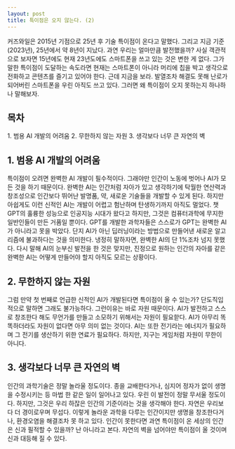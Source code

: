 ```yaml
---
layout: post
title: 특이점은 오지 않는다. (2)
---
```


커즈와일은 2015년 기점으로 25년 후 기술 특이점이 온다고 말했다. 그리고 지금 기준(2023년), 25년에서 약 8년이 지났다.
과연 우리는 얼마만큼 발전했을까? 사실 객관적으로 보자면 15년에도 현재 23년도에도 스마트폰을 쓰고 있는 것은 변한 게 없다.
그가 말한 특이점이 도달하는 속도라면 현재는 스마트폰이 아니라 머리에 칩을 박고 생각으로 전화하고 콘텐츠를 즐기고 있어야 한다.
근데 지금을 보라. 발열조차 해결도 못해 난로가 되어버린 스마트폰을 우린 아직도 쓰고 있다.
그러면 왜 특이점이 오지 못하는지 하나하나 말해보자.

<h2>목차</h2>
1. 범용 AI 개발의 어려움
2. 무한하지 않는 자원
3. 생각보다 너무 큰 자연의 벽

<h2>1. 범용 AI 개발의 어려움</h2>

특이점이 오려면 완벽한 AI 개발이 필수적이다.
그래야만 인간이 노동에 벗어나 AI가 모든 것을 하기 때문이다.
완벽한 AI는 인간처럼 자아가 있고 생각하기에 탁월한 연산력과 창조성으로 인간보다 뛰어난 발명품, 약, 새로운 기술들을 개발할 수 있게 된다.
하지만 아쉽게도 이런 신적인 AI는 개발이 어렵고 험난하며 탄생하기까지 아직도 멀었다.
챗 GPT의 훌륭한 성능으로 인공지능 시대가 왔다고 하지만, 그것은 컴퓨터과학에 무지한 일반인들이 만든 거품일 뿐이다.
GPT를 개발한 과학자들은 스스로가 GPT는 완벽한 AI가 아니라고 못을 박았다.
단지 AI가 아닌 딥러닝이라는 방법으로 만들어낸 새로운 알고리즘에 불과하다는 것을 의미한다.
냉정히 말하자면, 완벽한 AI의 단 1%조차 넘지 못했다. 다시 말해 AI의 눈부신 발전을 한 것은 맞지만, 진정으로 원하는 인간의 자아를 같은 완벽한 AI는 어떻게 만들어야 할지 아직도 모르는 상황이다.


<h2>2. 무한하지 않는 자원</h2>

그럼 만약 첫 번째로 언급한 신적인 AI가 개발된다면 특이점이 올 수 있는가? 단도직입적으로 말하면 그래도 불가능하다.
그런이유는 바로 자원 때문이다.
AI가 발전하고 스스로 창조한다 해도 무언가를 만들고 소모하기 위해서는 자원이 필요핟다. AI가 아무리 똑똑하더라도 자원이 없다면 아무 의미 없는 것이다.
AI는 또한 전기라는 에너지가 필요하며 그 전기를 생산하기 위한 연료가 필요하다. 하지만, 지구는 게임처럼 자원이 무한이 아니다.


<h2>3. 생각보다 너무 큰 자연의 벽</h2> 

인간의 과학기술은 정말 놀라울 정도이다.
종을 교배한다거나, 심지어 정자가 없이 생명을 수정시키는 등 마법 한 같은 일이 일어나고 있다.
우린 이 발전이 정말 무서울 정도이다. 하지만, 그것은 우리 하잖은 인간의 기준이라는 것을 생각해야 한다.
자연은 우리보다 더 경이로우며 무섭다. 이렇게 놀라운 과학을 다루는 인간이지만 생명을 창조한다거나, 환경오염을 해결조차 못 하고 있다.
인간이 못한다면 과연 특이점이 온 세상의 인간은 신과 필적할 수 있을까?
난 아니라고 본다. 자연의 벽을 넘어야만 특이점이 올 것이며 신과 대등해 질 수 있다.